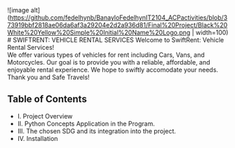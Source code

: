 ![image alt](https://github.com/fedelhynb/BanayloFedelhynIT2104_ACPactivities/blob/373919bbf2818ae06da6af3a29204e2d2a936d81/Final%20Project/Black%20White%20Yellow%20Simple%20Initial%20Name%20Logo.png | width=100) # SWIFTRENT: VEHICLE RENTAL SERVICES
Welcome to SwiftRent: Vehicle Rental Services!  
We offer various types of vehicles for rent including Cars, Vans, and Motorcycles.
Our goal is to provide you with a reliable, affordable, and enjoyable rental experience. We hope to swiftly accomodate your needs. 
Thank you and Safe Travels!
## Table of Contents
- I. Project Overview
- II. Python Concepts Application in the Program.
- III. The chosen SDG and its integration into the project.
- IV. Installation
